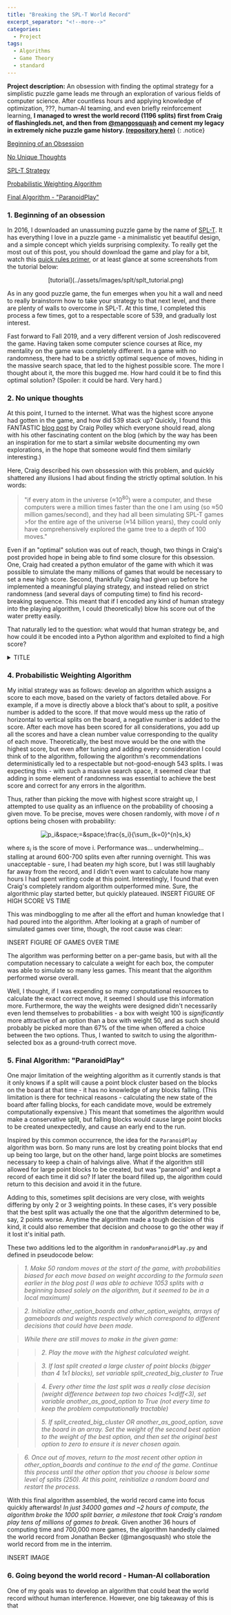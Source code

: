 ```yaml
---
title: "Breaking the SPL-T World Record"
excerpt_separator: "<!--more-->"
categories:
  - Project
tags:
  - Algorithms
  - Game Theory
  - standard
---
```


**Project description:** An obsession with finding the optimal strategy for a simplistic puzzle game leads me through an exploration of various fields of computer science. After countless hours and applying knowledge of optimization, ???, human-AI teaming, and even briefly reinforcement learning, <b>I managed to wrest the world record (1196 splits) first from Craig of flashingleds.net, and then from [@mangosquash](https://twitter.com/mangosquash) and cement my legacy in extremely niche puzzle game history. [(repository here)](https://github.com/josh-holder/SPLT)</b>
{: .notice}

[Beginning of an Obsession](#1-beginning-of-an-obsession)

[No Unique Thoughts](#2-no-unique-thoughts)

[SPL-T Strategy](#3-spl-t-strategy)

[Probabilistic Weighting Algorithm](#4-probabilistic-weighting-algorithm)

[Final Algorithm - "ParanoidPlay"](#5-final-algorithm-paranoidplay)

### 1. Beginning of an obsession

In 2016, I downloaded an unassuming puzzle game by the name of [SPL-T](https://simogo.com/work/spl-t/). It has everything I love in a puzzle game - a minimalistic yet beautiful design, and a simple concept which yields surprising complexity. To really get the most out of this post, you should download the game and play for a bit, watch this [quick rules primer](https://www.youtube.com/watch?v=nQ5gmUqm304), or at least glance at some screenshots from the tutorial below:

<center>[tutorial](../assets/images/splt/splt_tutorial.png)</center>

As in any good puzzle game, the fun emerges when you hit a wall and need to really brainstorm how to take your strategy to that next level, and there are plenty of walls to overcome in SPL-T. At this time, I completed this process a few times, got to a respectable score of 539, and gradually lost interest. 

Fast forward to Fall 2019, and a very different version of Josh rediscovered the game. Having taken some computer science courses at Rice, my mentality on the game was completely different. In a game with no randomness, there had to be a strictly optimal sequence of moves, hiding in the massive search space, that led to the highest possible score. The more I thought about it, the more this bugged me. How hard could it be to find this optimal solution? (Spoiler: it could be hard. Very hard.)

### 2. No unique thoughts

At this point, I turned to the internet. What was the highest score anyone had gotten in the game, and how did 539 stack up? Quickly, I found this FANTASTIC [blog post](http://www.flashingleds.net/brute_SPL-T/brute_spl-t.html) by Craig Polley which everyone should read, along with his other fascinating content on the blog (which by the way has been an inspiration for me to start a similar website documenting my own explorations, in the hope that someone would find them similarly interesting.) 

Here, Craig described his own obssession with this problem, and quickly shattered any illusions I had about finding the strictly optimal solution. In his words: 

>"if every atom in the universe (≈10<sup>80</sup>) were a computer, and these computers were a million times faster than the one I am using (so ≈50 million games/second), and they had all been simulating SPL-T games >for the entire age of the universe (≈14 billion years), they could only have comprehensively explored the game tree to a depth of 100 moves."

Even if an "optimal" solution was out of reach, though, two things in Craig's post provided hope in being able to find some closure for this obsession. One, Craig had created a python emulator of the game with which it was possible to simulate the many millions of games that would be necessary to set a new high score. Second, thankfully Craig had given up before he implemented a meaningful playing strategy, and instead relied on strict randomness (and several days of computing time) to find his record-breaking sequence. This meant that if I encoded any kind of human strategy into the playing algorithm, I could (theoretically) blow his score out of the water pretty easily.

That naturally led to the question: what would that human strategy be, and how could it be encoded into a Python algorithm and exploited to find a high score?
<details>
<summary>TITLE</summary>

### 3. SPL-T Strategy

The following section will be heavy on the intricacies of SPL-T and what things I found important to encode in the algorithm. If you're not as interested in this and are more interested in algorithm implementation, feel free to skip to section 4 (though if you want a taste, the first consideration is the most interesting).

In my observations playing SPL-T, there are a variety of factors that contribute to determining whether a move is good or bad. Some moves can be good in some respects and bad in other respects, so it makes sense to come up with a variety of considerations, apply a positive or negative bonus to each move based on each consideration, and then tally up the total score of each move. The considerations (implemented in the `findWeights()` function within `weighting.py` in the repository) are as follows:

#### Consideration 1. Using point block explosions (Most important!)

Far and away the most important consideration in SPL-T strategy is making full use of the block explosion mechanic. As touched on in the tutorial, when a block falls (i.e. a point block below it disappears) its point value gets reduced by half. Making the most of this mechanic is absolutely critical for success as the number of splits gets higher - when point blocks nominally take 800 turns to disappear, you have no chance at just waiting it out. Place that block above three or four point blocks that are about to explode, however, and that wait becomes more like 50-100 turns, soon enough that by the time you run out of space elsewhere on the board, this cluster of point blocks will be ready to disappear and be split again.

In an ideal world, your board should look something like the below screenshot - a bottom row full of low point blocks, followed by point blocks of ever increasing value - as high value blocks are created near the top of the board, they're steadily halved until they reach the bottom of the board several dozen turns later, with a low value and ready to explode and continue the cycle.

<center><img src="../assets/images/splt/idealboard.png?raw=false"/></center>

From an algorithmic perspective, this means that any time a point block is about to explode, you should be trying hard to create a new point block above it so that it can take advantage of this almost immediate halving. There are several factors to consider here. 

One, the more imminently this explosion is happening, the higher the algorithm should prioritize creating point blocks here. If there are many turns before the block actually explodes, the algorithm may want to prioritize other things.

Two, not all halvings are created equal. Clearly, it's in your best interest to maximize the separate number of times points get cut in half, but sometimes the benefit of an imminent explosion has already been claimed. To motivate this, let's look at the following example. Say you're about to create a cluster of 100 point blocks on a stack of blocks with points 1 - 10 - 50: this is great! Point blocks placed above this new cluster will be halved *four* whole times!

<center><img src="../assets/images/splt/4halvings.png?raw=false"/></center>

However, consider instead you just recently created a point block in this column, meaning the stack was something like 1 - 10 - 98:

<center><img src="../assets/images/splt/3halvingstooclose.png?raw=false"/></center>

Because you so recently created a point block in this column, you're losing the benefits of this explosion, and future blocks will only be halved *three* times rather than *four*. This can make quite a large difference when initial point values are in the high hundreds. If instead you had just "waited" one turn and created a point block with a value of 101, you would again reap the benefits of four halvings:

<center><img src="../assets/images/splt/4halvingssmalladjust.png?raw=false"/></center>

Because of the way rounding works in SPL-T (halvings in SPL-T round down, except for 2 i.e. if a block with 5 points falls, its new value is 2. If a block with 2 points falls, its new value is 1.), it's surprisingly hard to pin down the exact circumstances that a new point block will cause a new halving. For example, a distance of three from the last point block in the column doesnt always save you! Consider:

<center><img src="../assets/images/splt/3halvingsadjust.png?raw=false"/></center>

Infuriatingly, I was never quite able to come up with a clean mathematical formula to work this out given a stack of point blocks, and instead I just wrote a function to do this for me (`doesPointBlockCauseNewHalving()` in `weighting.py`), but if I've learned anything from my personal projects it's that there's always someone out there who tore their hair out over the same exact problem, so feel free to let me know if you find anything. Of course, to use this function you also need to determine the way that each block on the board will fall (which can really be thought of as several trees stemming from the block(s) on the bottom of the board). This problem can get quite complex, especially with blocks of multiple widths on the board, and I wrote a pretty clever algorithm to build these trees in `findSplitsUntilFall()`.

In summary, the algorithm really only cares about prioritizing creating point blocks above an imminent explosion if it'll get a new halving out of the deal. If so, the positive weight for the move will be quite significant, but if creating a new point block won't create a new halving, the algorithm prefers to hold off and try to finesse another halving.

Finally, even if the given move won't create point blocks, if the algorithm notices that a block is exploding pretty soon in a column, it should start making splits in this column, so that eventually a point block cluster will be able to be created.

#### Consideration 2. Split type imbalance

One of the first ways you'll lose when picking up the game of SPL-T is by messing up the ratio of vertical to horizontal splits on the board. For example, on the following board, there are plenty of spots left on the board, but no places left to make vertical splits:

<center><img src="../assets/images/splt/imbalance.jpg?raw=false"/></center>

Especially problematic on this board is the bottom right corner. By creating such thin vertical blocks, a large amount of horizontal split opportunities are created (14 in some cases!) This is good in the scenario that you're running out of horizontal splits, but if you already have too many places to split horizontally, this is really bad. In an ideal world, you'd keep the board looking pretty even, with no lopsided vertical or horizontal blocks.

Additionally, the more splits there are available, the less urgent this requirement is, as youll have some time to even things out later. Thus, we provide a positive or negative bonus when decreasing or increasing the split type imbalance, scaled by the number of splits remaining. This can scale from a pretty minor effect when it's only mildly increasing the imbalance/when there's plenty of space left, all the way up to the fully decisive consideration.

#### Consideration 3. Block height

Another, generally quite minor, consideration is that when you have a choice, you'd prefer to be splitting blocks that are lower on the board. This is for the simple reason that boxes that are lower on the board have the opportunity to halve the point value of more blocks above them.

#### Consideration 4. Point block size

Generally, you want to create point blocks that are smaller in size - creating larger point blocks means locking up larger parts of the board from being able to be used for splits.

Of course, there are times when this is necessary (i.e. if a block is about to be split below, it's often better to just go ahead and create larger point blocks which dissapear twice as quickly, rather than waiting for smaller point blocks which stick around forever.)

#### Consideration 5. Wide point blocks

Creating wide point blocks can often block off large sections of the board, meaning that this area can no longer be used to house splits or point blocks which will eventually explode and halve other blocks on the board. See image below:

<center><img src="..assets/images/splt/width4splt.png?raw=false"/></center>


#### Consideration 6. Clusters of 6 point blocks

Typically, clusters come in groups of 4. Sometimes, however, you'll mess up and create 6 point blocks in one go. This can, as shown in the image below, lock out entire blocks for a large number of turns and as such is penalized very heavily.

<center><img src="..assets/images/splt/6ptblock.png?raw=false"/></center>


#### Consideration 7. Edge cases/tweaks

There are a variety of small edge cases addressed and tuning tweaks that were made after iterating on algorithm-generated games. Again, I'd point you to `weighting.py` for the full weighting codebase.

</details>

### 4. Probabilistic Weighting Algorithm

My initial strategy was as follows: develop an algorithm which assigns a score to each move, based on the variety of factors detailed above. For example, if a move is directly above a block that's about to split, a positive number is added to the score. If that move would mess up the ratio of horizontal to vertical splits on the board, a negative number is added to the score. After each move has been scored for all considerations, you add up all the scores and have a clean number value corresponding to the quality of each move. Theoretically, the best move would be the one with the highest score, but even after tuning and adding every consideration I could think of to the algorithm, following the algorithm's recommendations deterministically led to a respectable but not-good-enough 543 splits. I was expecting this - with such a massive search space, it seemed clear that adding in some element of randomness was essential to achieve the best score and correct for any errors in the algorithm.

Thus, rather than picking the move with highest score straight up, I attempted to use quality as an influence on the probability of choosing a given move. To be precise, moves were chosen randomly, with move *i* of *n* options being chosen with probability:

<center><img src="https://latex.codecogs.com/svg.image?p_i&space;=&space;\frac{s_i}{\sum_{k=0}^{n}s_k}" title="p_i&space;=&space;\frac{s_i}{\sum_{k=0}^{n}s_k}" /></center>

where *s<sub>i</sub>* is the score of move i. Performance was... underwhelming... stalling at around 600-700 splits even after running overnight. This was unacceptable - sure, I had beaten *my* high score, but I was still laughably far away from the record, and I didn't even want to calculate how many hours I had spent writing code at this point. Interestingly, I found that even Craig's completely random algorithm outperformed mine. Sure, the algorithmic play started better, but quickly plateaued. INSERT FIGURE OF HIGH SCORE VS TIME

This was mindboggling to me after all the effort and human knowledge that I had poured into the algorithm. After looking at a graph of number of simulated games over time, though, the root cause was clear:

INSERT FIGURE OF GAMES OVER TIME

The algorithm was performing better on a per-game basis, but with all the computation necessary to calculate a weight for each box, the computer was able to simulate so many less games. This meant that the algorithm performed worse overall.

Well, I thought, if I was expending so many computational resources to calculate the exact correct move, it seemed I should use this information more. Furthermore, the way the weights were designed didn't necessarily even lend themselves to probabilities - a box with weight 100 is *significantly* more attractive of an option than a box with weight 50, and as such should probably be picked more than 67% of the time when offered a choice between the two options. Thus, I wanted to switch to using the algorithm-selected box as a ground-truth correct move.

### 5. Final Algorithm: "ParanoidPlay"

One major limitation of the weighting algorithm as it currently stands is that it only knows if a split will cause a point block cluster based on the blocks on the board at that time - it has no knowledge of any blocks falling. (This limitation is there for technical reasons - calculating the new state of the board after falling blocks, for each candidate move, would be extremely computationally expensive.) This meant that sometimes the algorithm would make a conservative split, but falling blocks would cause large point blocks to be created unexpectedly, and cause an early end to the run.

Inspired by this common occurrence, the idea for the `ParanoidPlay` algorithm was born. So many runs are lost by creating point blocks that end up being too large, but on the other hand, large point blocks are sometimes necessary to keep a chain of halvings alive. What if the algorithm still allowed for large point blocks to be created, but was "paranoid" and kept a record of each time it did so? If later the board filled up, the algorithm could return to this decision and avoid it in the future.

Adding to this, sometimes split decisions are very close, with weights differing by only 2 or 3 weighting points. In these cases, it's very possible that the best split was actually the one that the algorithm determined to be, say, 2 points worse. Anytime the algorithm made a tough decision of this kind, it could also remember that decision and choose to go the other way if it lost it's initial path.

These two additions led to the algorithm in `randomParanoidPlay.py` and defined in pseudocode below:

> *1. Make 50 random moves at the start of the game, with probabilities biased for each move based on weight according to the formula seen earlier in the blog post (I was able to achieve 1053 splits with a beginning based solely on the algorithm, but it seemed to be in a local maximum)*

> *2. Initialize other_option_boards and other_option_weights, arrays of gameboards and weights respectively which correspond to different decisions that could have been made.*

> *While there are still moves to make in the given game:*

>> *2. Play the move with the highest calculated weight.*

>> *3. If last split created a large cluster of point blocks (bigger than 4 1x1 blocks), set variable split_created_big_cluster to True*

>> *4. Every other time the last split was a really close decision (weight difference between top two choices 1<diff<3), set variable another_as_good_option to True (not every time to keep the problem computationally tractable)*

>> *5. If split_created_big_cluster OR another_as_good_option, save the board in an array. Set the weight of the second best option to the weight of the best option, and then set the original best option to zero to ensure it is never chosen again.*

> *6. Once out of moves, return to the most recent other option in other_option_boards and continue to the end of the game. Continue this process until the other option that you choose is below some level of splits (250). At this point, reinitialize a random board and restart the process.*

With this final algorithm assembled, the world record came into focus quickly afterwards! *In just 34000 games and ~2 hours of compute, the algorithm broke the 1000 split barrier, a milestone that took Craig's random play tens of millions of games to break.* Given another 36 hours of computing time and 700,000 more games, the algorithm handedly claimed the world record from Jonathan Becker (@mangosquash) who stole the world record from me in the interrim.

INSERT IMAGE

### 6. Going beyond the world record - Human-AI collaboration

One of my goals was to develop an algorithm that could beat the world record without human interference. However, one big takeaway of this is that